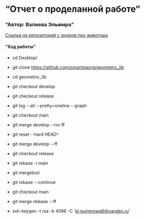 # “Отчет о проделанной работе”
### “Автор: Валиева Эльмира”
[Ссылка на репозиторий с уроком про животных](https://github.com/ValievaElmiraMuratovna/wild_animals)

#### “Ход работы”

* cd Desktop/
* git clone https://github.com/smartiqaorg/geometric_lib
* cd geometric_lib
* git checkout develop
* git checkout release
* git log --all --pretty=oneline --graph
* git checkout main
* git merge develop --no-ff
* git reset --hard HEAD^
* git merge develop --ff
* git checkout release
* git rebase -i main
* git mergetool
* git rebase --continue
* git checkout main
* git merge release --ff

* ssh-keygen -t rsa -b 4096 -C 'el.gumerowa6@yandex.ru'
